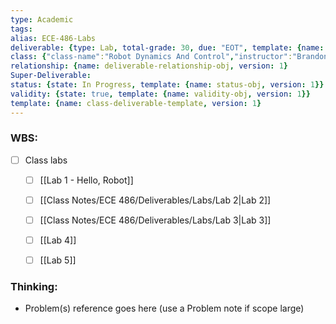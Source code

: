 ```yaml
---
type: Academic
tags: 
alias: ECE-486-Labs
deliverable: {type: Lab, total-grade: 30, due: "EOT", template: {name: aggregate-deliverable-obj, version: 1}}
class: {"class-name":"Robot Dynamics And Control","instructor":"Brandon J. DeHart","medium":"In-Person","start-date":"2023-05-08","university":"University of Waterloo","class-alias":"ECE-486","template":{"name":"class-uni-obj","version":1}}
relationship: {name: deliverable-relationship-obj, version: 1}
Super-Deliverable: 
status: {state: In Progress, template: {name: status-obj, version: 1}}
validity: {state: true, template: {name: validity-obj, version: 1}}
template: {name: class-deliverable-template, version: 1}
---
```


### WBS: 

- [ ] Class labs
	- [ ] [[Lab 1 - Hello, Robot]]
	- [ ] [[Class Notes/ECE 486/Deliverables/Labs/Lab 2|Lab 2]]
	- [ ] [[Class Notes/ECE 486/Deliverables/Labs/Lab 3|Lab 3]]
	- [ ] [[Lab 4]]
	- [ ] [[Lab 5]]


### Thinking:

- Problem(s) reference goes here (use a Problem note if scope large)